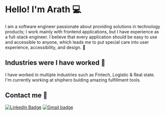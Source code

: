# Hello! I'm Arath 💻 
I am a software engineer passionate about providing solutions in technology products; I work mainly with frontend applications, but I have experience as a full-stack engineer. I believe that every application should be easy to use and accessible to anyone, which leads me to put special care into user experience, accessibility, and design. 🚀

## Industries were I have worked 🏢
I have worked in multiple industries such as Fintech, Logistic & Real state. I'm currently working at shiphero bulding amazing fulfillment tools.

## Contact me 📱
[![Linkedin Badge](https://img.shields.io/badge/LinkedIn-0077B5?style=for-the-badge&logo=linkedin&logoColor=white)](https://www.linkedin.com/in/arathjz/) [![Gmail badge](https://img.shields.io/badge/Gmail-D14836?style=for-the-badge&logo=gmail&logoColor=white)](mailto:me@arathjz.com)

